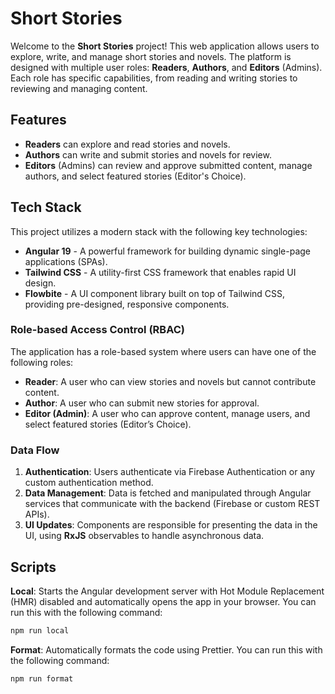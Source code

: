 # Short Stories

Welcome to the **Short Stories** project! This web application allows users to explore, write, and manage short stories and novels. The platform is designed with multiple user roles: **Readers**, **Authors**, and **Editors** (Admins). Each role has specific capabilities, from reading and writing stories to reviewing and managing content.

## Features

- **Readers** can explore and read stories and novels.
- **Authors** can write and submit stories and novels for review.
- **Editors** (Admins) can review and approve submitted content, manage authors, and select featured stories (Editor's Choice).

## Tech Stack

This project utilizes a modern stack with the following key technologies:

- **Angular 19** - A powerful framework for building dynamic single-page applications (SPAs).
- **Tailwind CSS** - A utility-first CSS framework that enables rapid UI design.
- **Flowbite** - A UI component library built on top of Tailwind CSS, providing pre-designed, responsive components.

### Role-based Access Control (RBAC)

The application has a role-based system where users can have one of the following roles:

- **Reader**: A user who can view stories and novels but cannot contribute content.
- **Author**: A user who can submit new stories for approval.
- **Editor (Admin)**: A user who can approve content, manage users, and select featured stories (Editor’s Choice).

### Data Flow

1. **Authentication**: Users authenticate via Firebase Authentication or any custom authentication method.
2. **Data Management**: Data is fetched and manipulated through Angular services that communicate with the backend (Firebase or custom REST APIs).
3. **UI Updates**: Components are responsible for presenting the data in the UI, using **RxJS** observables to handle asynchronous data.

## Scripts

**Local**: Starts the Angular development server with Hot Module Replacement (HMR) disabled and automatically opens the app in your browser. You can run this with the following command:

```bash
npm run local
```

**Format**: Automatically formats the code using Prettier. You can run this with the following command:

```bash
npm run format
```
